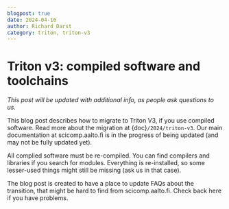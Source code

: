 ```yaml
---
blogpost: true
date: 2024-04-16
author: Richard Darst
category: triton, triton-v3
---
```



# Triton v3: compiled software and toolchains

*This post will be updated with additional info, as people ask questions to us.*

This blog post describes how to migrate to Triton V3, if you use
compiled software.  Read more about the migration at {doc}`/2024/triton-v3`.  Our main documentation at scicomp.aalto.fi is in the progress of being updated (and may not be fully updated yet).


All complied software must be re-compiled.  You can find compilers and libraries if you search for modules.  Everything is re-installed, so some lesser-used things might still be missing (ask us in that case).

The blog post is created to have a place to update FAQs about the transition, that might be hard to find from scicomp.aalto.fi.  Check back here if you have problems.
